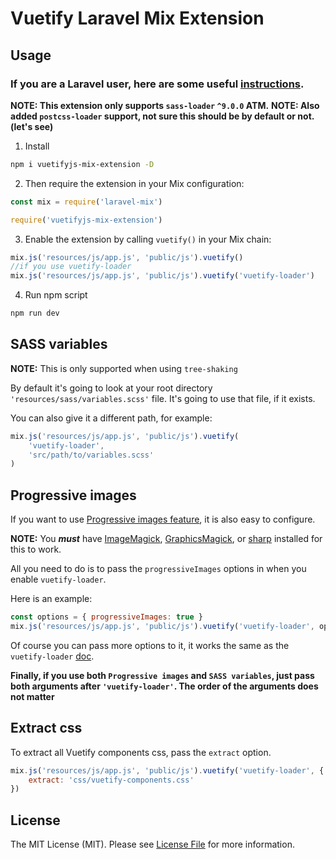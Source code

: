 # Vuetify Laravel Mix Extension

## Usage

### If you are a Laravel user, here are some useful [instructions](https://github.com/Nothing-Works/vuetifyjs-mix-extension/blob/master/laravel.md).

**NOTE: This extension only supports `sass-loader` `^9.0.0` ATM.**
**NOTE: Also added `postcss-loader` support, not sure this should be by default or not. (let's see)**

1. Install

```bash
npm i vuetifyjs-mix-extension -D
```

2. Then require the extension in your Mix configuration:

```js
const mix = require('laravel-mix')

require('vuetifyjs-mix-extension')
```

3. Enable the extension by calling `vuetify()` in your Mix chain:

```js
mix.js('resources/js/app.js', 'public/js').vuetify()
//if you use vuetify-loader
mix.js('resources/js/app.js', 'public/js').vuetify('vuetify-loader')
```

4. Run npm script

```bash
npm run dev
```

## SASS variables

**NOTE:** This is only supported when using `tree-shaking`

By default it's going to look at your root directory `'resources/sass/variables.scss'` file. It's going to use that file, if it exists.

You can also give it a different path, for example:

```js
mix.js('resources/js/app.js', 'public/js').vuetify(
    'vuetify-loader',
    'src/path/to/variables.scss'
)
```

## Progressive images

If you want to use [Progressive images feature](https://github.com/vuetifyjs/vuetify-loader#progressive-images), it is also easy to configure.

**NOTE:** You **_must_** have [ImageMagick](https://www.imagemagick.org/script/index.php), [GraphicsMagick](http://www.graphicsmagick.org/), or [sharp](https://github.com/lovell/sharp) installed for this to work.

All you need to do is to pass the `progressiveImages` options in when you enable `vuetify-loader`.

Here is an example:

```js
const options = { progressiveImages: true }
mix.js('resources/js/app.js', 'public/js').vuetify('vuetify-loader', options)
```

Of course you can pass more options to it, it works the same as the `vuetify-loader` [doc](https://github.com/vuetifyjs/vuetify-loader/blob/master/README.md#configuration).

**Finally, if you use both `Progressive images` and `SASS variables`, just pass both arguments after `'vuetify-loader'`. The order of the arguments does not matter**

## Extract css

To extract all Vuetify components css, pass the `extract` option.

```js
mix.js('resources/js/app.js', 'public/js').vuetify('vuetify-loader', {
    extract: 'css/vuetify-components.css'
})
```

## License

The MIT License (MIT). Please see [License File](LICENSE) for more information.
